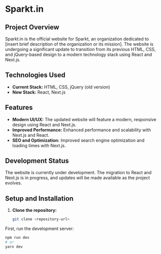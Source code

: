 # Sparkt.in

## Project Overview

Sparkt.in is the official website for Sparkt, an organization dedicated to [insert brief description of the organization or its mission]. The website is undergoing a significant update to transition from its previous HTML, CSS, and jQuery-based design to a modern technology stack using React and Next.js.

## Technologies Used

- **Current Stack:** HTML, CSS, jQuery (old version)
- **New Stack:** React, Next.js

## Features

- **Modern UI/UX:** The updated website will feature a modern, responsive design using React and Next.js.
- **Improved Performance:** Enhanced performance and scalability with Next.js and React.
- **SEO and Optimization:** Improved search engine optimization and loading times with Next.js.

## Development Status

The website is currently under development. The migration to React and Next.js is in progress, and updates will be made available as the project evolves.

## Setup and Installation

1. **Clone the repository:**
   ```bash
   git clone <repository-url>

First, run the development server:

```bash
npm run dev
# or
yarn dev
```

